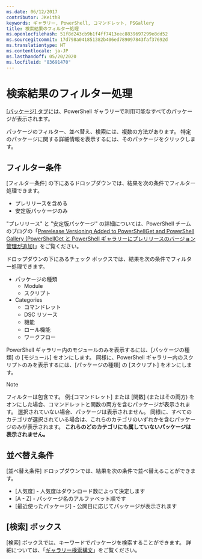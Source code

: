 ```yaml
---
ms.date: 06/12/2017
contributor: JKeithB
keywords: ギャラリー, PowerShell, コマンドレット, PSGallery
title: 検索結果のフィルター処理
ms.openlocfilehash: 51f8d243cb9b1f4ff7413eec8839697299e8dd52
ms.sourcegitcommit: 17d798a041851382b406ed789097843faf37692d
ms.translationtype: HT
ms.contentlocale: ja-JP
ms.lasthandoff: 05/20/2020
ms.locfileid: "83691470"
---
```

# <a name="filtering-search-results"></a>検索結果のフィルター処理

[[パッケージ] タブ](https://www.powershellgallery.com/packages)には、PowerShell ギャラリーで利用可能なすべてのパッケージが表示されます。

パッケージのフィルター、並べ替え、検索には、複数の方法があります。
特定のパッケージに関する詳細情報を表示するには、そのパッケージをクリックします。

## <a name="filter-by"></a>フィルター条件

[フィルター条件] の下にあるドロップダウンでは、結果を次の条件でフィルター処理できます。

- プレリリースを含める
- 安定版パッケージのみ

"プレリリース" と "安定版パッケージ" の詳細については、PowerShell チームのブログの「[Prerelease Versioning Added to PowerShellGet and PowerShell Gallery (PowerShellGet と PowerShell ギャラリーにプレリリースのバージョン管理が追加)](https://blogs.msdn.microsoft.com/powershell/2017/12/05/prerelease-versioning-added-to-powershellget-and-powershell-gallery/)」をご覧ください。

ドロップダウンの下にあるチェック ボックスでは、結果を次の条件でフィルター処理できます。

- パッケージの種類
  - Module
  - スクリプト
- Categories
  - コマンドレット
  - DSC リソース
  - 機能
  - ロール機能
  - ワークフロー

PowerShell ギャラリー内のモジュールのみを表示するには、[パッケージの種類] の [モジュール] をオンにします。
同様に、PowerShell ギャラリー内のスクリプトのみを表示するには、[パッケージの種類] の [スクリプト] をオンにします。

> [!NOTE]
> フィルターは包含です。
> 例:[コマンドレット] または [関数] (またはその両方) をオンにした場合、コマンドレットと関数の両方を含むパッケージが表示されます。
> 選択されていない場合、パッケージは表示されません。
> 同様に、すべてのカテゴリが選択されている場合は、これらのカテゴリのいずれかを含むパッケージのみが表示されます。
> **これらのどのカテゴリにも属していないパッケージは表示されません。**

## <a name="sort-by"></a>並べ替え条件

[並べ替え条件] ドロップダウンでは、結果を次の条件で並べ替えることができます。

- [人気度] - 人気度はダウンロード数によって決定します
- [A - Z] - パッケージ名のアルファベット順です
- [最近使ったパッケージ] - 公開日に応じてパッケージが表示されます

## <a name="search-box"></a>[検索] ボックス

[検索] ボックスでは、キーワードでパッケージを検索することができます。
詳細については、「[ギャラリー検索構文](search-syntax.md)」をご覧ください。

